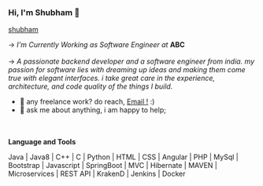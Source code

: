 
### Hi, I'm Shubham 👋

[shubham](https://shubmsingh.github.io/Shubhamsingh.github.io/)

 -> <i>I'm Currently Working as Software Engineer at </i><b>ABC</b>
 <br>
 <br>
 -> <i> A passionate backend developer and a software engineer from india. my passion for software lies with dreaming up ideas and making them come true with elegant interfaces. i take great care in the experience, architecture, and code quality of the things I build.</i>
 
 - 💼 any freelance work? do reach, [Email !](mailto:Shubhammcmt@gmail.com) :)
 - 💬 ask me about anything, i am happy to help;
 <br>
 <br>
 <strong>Language and Tools</strong>
 <p>Java | Java8 | C++  | C | Python | HTML | CSS | Angular | PHP | MySql | Bootstrap | Javascript | SpringBoot | MVC | Hibernate | MAVEN | Microservices | REST API | KrakenD | Jenkins | Docker </p>
<!--
**shubmSingh/shubmSingh** is a ✨ _special_ ✨ repository because its `README.md` (this file) appears on your GitHub profile.
 |||
Here are some ideas to get you started:

- 🔭 I’m currently working on ...
- 🌱 I’m currently learning ...
- 👯 I’m looking to collaborate on ...
- 🤔 I’m looking for help with ...
- 💬 Ask me about ...
- 📫 How to reach me: ...
- 😄 Pronouns: ...
- ⚡ Fun fact: ...
-->
